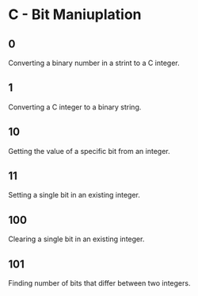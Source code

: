 # C - Bit Maniuplation

## 0
Converting a binary number in a strint to a C integer.

## 1
Converting a C integer to a binary string.

## 10
Getting the value of a specific bit from an integer.

## 11
Setting a single bit in an existing integer.

## 100
Clearing a single bit in an existing integer.

## 101
Finding number of bits that differ between two integers.
